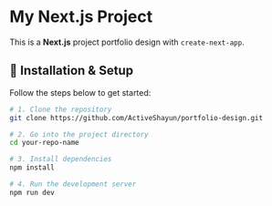 # My Next.js Project

This is a **Next.js** project portfolio design with `create-next-app`.

## 🚀 Installation & Setup

Follow the steps below to get started:

```bash
# 1. Clone the repository
git clone https://github.com/ActiveShayun/portfolio-design.git

# 2. Go into the project directory
cd your-repo-name

# 3. Install dependencies
npm install

# 4. Run the development server
npm run dev
